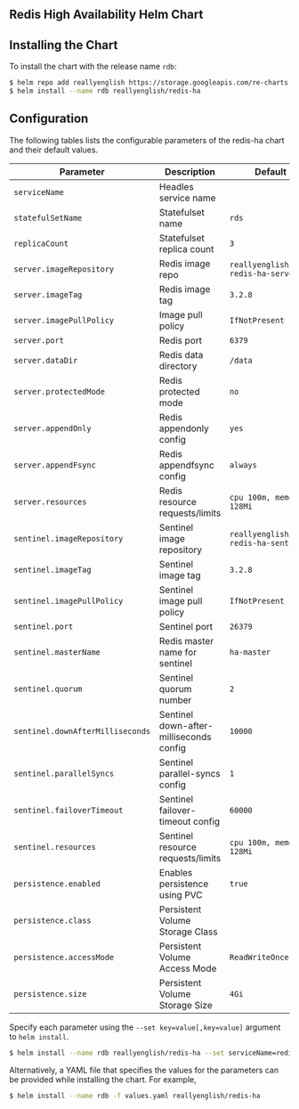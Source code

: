 ## Redis High Availability Helm Chart

## Installing the Chart

To install the chart with the release name `rdb`:

```bash
$ helm repo add reallyenglish https://storage.googleapis.com/re-charts
$ helm install --name rdb reallyenglish/redis-ha
```

## Configuration

The following tables lists the configurable parameters of the redis-ha chart and their default values.

| Parameter                        | Description                             | Default                               |
| -------------------------------- | --------------------------------------- | ------------------------------------- |
| `serviceName`                    | Headles service name                    |                                       |
| `statefulSetName`                | Statefulset name                        | `rds`                                 |
| `replicaCount`                   | Statefulset replica count               | `3`                                   |
| `server.imageRepository`         | Redis image repo                        | `reallyenglish/k8s-redis-ha-server`   |
| `server.imageTag`                | Redis image tag                         | `3.2.8`                               |
| `server.imagePullPolicy`         | Image pull policy                       | `IfNotPresent`                        |
| `server.port`                    | Redis port                              | `6379`                                |
| `server.dataDir`                 | Redis data directory                    | `/data`                               |
| `server.protectedMode`           | Redis protected mode                    | `no`                                  |
| `server.appendOnly`              | Redis appendonly config                 | `yes`                                 |
| `server.appendFsync`             | Redis appendfsync config                | `always`                              |
| `server.resources`               | Redis resource requests/limits          | `cpu 100m, memory 128Mi`              |
| `sentinel.imageRepository`       | Sentinel image repository               | `reallyenglish/k8s-redis-ha-sentinel` |
| `sentinel.imageTag`              | Sentinel image tag                      | `3.2.8`                               |
| `sentinel.imagePullPolicy`       | Sentinel image pull policy              | `IfNotPresent`                        |
| `sentinel.port`                  | Sentinel port                           | `26379`                               |
| `sentinel.masterName`            | Redis master name for sentinel          | `ha-master`                           |
| `sentinel.quorum`                | Sentinel quorum number                  | `2`                                   |
| `sentinel.downAfterMilliseconds` | Sentinel down-after-milliseconds config | `10000`                               |
| `sentinel.parallelSyncs`         | Sentinel parallel-syncs config          | `1`                                   |
| `sentinel.failoverTimeout`       | Sentinel failover-timeout config        | `60000`                               |
| `sentinel.resources`             | Sentinel resource requests/limits       | `cpu 100m, memory 128Mi`              |
| `persistence.enabled`            | Enables persistence using PVC           | `true`                                |
| `persistence.class`              | Persistent Volume Storage Class         |                                       |
| `persistence.accessMode`         | Persistent Volume Access Mode           | `ReadWriteOnce`                       |
| `persistence.size`               | Persistent Volume Storage Size          | `4Gi`                                 |

Specify each parameter using the `--set key=value[,key=value]` argument to `helm install`.

```bash
$ helm install --name rdb reallyenglish/redis-ha --set serviceName=redis,persistence.enabled=false
```

Alternatively, a YAML file that specifies the values for the parameters can be provided while installing the chart. For example,

```bash
$ helm install --name rdb -f values.yaml reallyenglish/redis-ha
```

